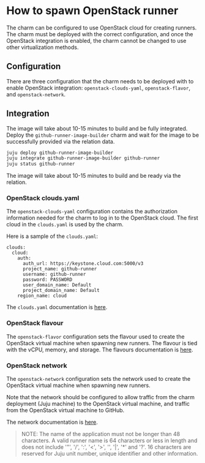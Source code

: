 # How to spawn OpenStack runner

The charm can be configured to use OpenStack cloud for creating runners.
The charm must be deployed with the correct configuration, and once the OpenStack integration is
enabled, the charm cannot be changed to use other virtualization methods.

## Configuration

There are three configuration that the charm needs to be deployed with to enable OpenStack integration: `openstack-clouds-yaml`, `openstack-flavor`, and `openstack-network`.

## Integration

The image will take about 10-15 minutes to build and be fully integrated. Deploy the
`github-runner-image-builder` charm and wait for the image to be successfully provided via the
relation data.

```bash
juju deploy github-runner-image-builder
juju integrate github-runner-image-builder github-runner
juju status github-runner
```

The image will take about 10-15 minutes to build and be ready via the relation.

### OpenStack clouds.yaml

The `openstack-clouds-yaml` configuration contains the authorization information needed for the charm to log in to the OpenStack cloud.
The first cloud in the `clouds.yaml` is used by the charm.

Here is a sample of the `clouds.yaml`:

```
clouds:
  cloud:
    auth:
      auth_url: https://keystone.cloud.com:5000/v3
      project_name: github-runner
      username: github-runner
      password: PASSWORD
      user_domain_name: Default
      project_domain_name: Default
    region_name: cloud
```

The `clouds.yaml` documentation is [here](https://docs.openstack.org/python-openstackclient/pike/configuration/index.html#clouds-yaml).

### OpenStack flavour

The `openstack-flavor` configuration sets the flavour used to create the OpenStack virtual machine when spawning new runners.
The flavour is tied with the vCPU, memory, and storage.
The flavours documentation is [here](https://docs.openstack.org/nova/rocky/user/flavors.html).

### OpenStack network

The `openstack-network` configuration sets the network used to create the OpenStack virtual machine when spawning new runners.

Note that the network should be configured to allow traffic from the charm deployment (Juju machine) to the OpenStack virtual machine, and traffic from the OpenStack virtual machine to GitHub.

The network documentation is [here](https://docs.openstack.org/neutron/latest/admin/intro-os-networking.html).

> NOTE: The name of the application must not be longer than 48 characters. A valid runner name is 64 characters or less in length and does not include '"', '/', ':',
'<', '>', '\', '|', '*' and '?'. 16 characters are reserved for Juju unit number, unique identifier and other information.
